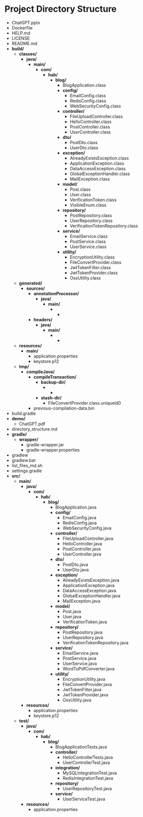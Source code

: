 # Project Directory Structure
- ChatGPT.pptx
- Dockerfile
- HELP.md
- LICENSE
- README.md
- **build/**
  - **classes/**
    - **java/**
      - **main/**
        - **com/**
          - **hab/**
            - **blog/**
              - BlogApplication.class
              - **config/**
                - EmailConfig.class
                - RedisConfig.class
                - WebSecurityConfig.class
              - **controller/**
                - FileUploadController.class
                - HelloController.class
                - PostController.class
                - UserController.class
              - **dto/**
                - PostDto.class
                - UserDto.class
              - **exception/**
                - AlreadyExistsException.class
                - ApplicationException.class
                - DataAccessException.class
                - GlobalExceptionHandler.class
                - MailException.class
              - **model/**
                - Post.class
                - User.class
                - VerificationToken.class
                - VisibleEnum.class
              - **repository/**
                - PostRepository.class
                - UserRepository.class
                - VerificationTokenRepository.class
              - **service/**
                - EmailService.class
                - PostService.class
                - UserService.class
              - **utility/**
                - EncryptionUtility.class
                - FileConvertProvider.class
                - JwtTokenFilter.class
                - JwtTokenProvider.class
                - OssUtility.class
  - **generated/**
    - **sources/**
      - **annotationProcessor/**
        - **java/**
          - **main/**
            - *
      - **headers/**
        - **java/**
          - **main/**
            - *
  - **resources/**
    - **main/**
      - application.properties
      - keystore.p12
  - **tmp/**
    - **compileJava/**
      - **compileTransaction/**
        - **backup-dir/**
          - *
        - **stash-dir/**
          - FileConvertProvider.class.uniqueId0
      - previous-compilation-data.bin
- build.gradle
- **demo/**
  - ChatGPT.pdf
- directory_structure.md
- **gradle/**
  - **wrapper/**
    - gradle-wrapper.jar
    - gradle-wrapper.properties
- gradlew
- gradlew.bat
- list_files_md.sh
- settings.gradle
- **src/**
  - **main/**
    - **java/**
      - **com/**
        - **hab/**
          - **blog/**
            - BlogApplication.java
            - **config/**
              - EmailConfig.java
              - RedisConfig.java
              - WebSecurityConfig.java
            - **controller/**
              - FileUploadController.java
              - HelloController.java
              - PostController.java
              - UserController.java
            - **dto/**
              - PostDto.java
              - UserDto.java
            - **exception/**
              - AlreadyExistsException.java
              - ApplicationException.java
              - DataAccessException.java
              - GlobalExceptionHandler.java
              - MailException.java
            - **model/**
              - Post.java
              - User.java
              - VerificationToken.java
            - **repository/**
              - PostRepository.java
              - UserRepository.java
              - VerificationTokenRepository.java
            - **service/**
              - EmailService.java
              - PostService.java
              - UserService.java
              - WordToPdfConverter.java
            - **utility/**
              - EncryptionUtility.java
              - FileConvertProvider.java
              - JwtTokenFilter.java
              - JwtTokenProvider.java
              - OssUtility.java
    - **resources/**
      - application.properties
      - keystore.p12
  - **test/**
    - **java/**
      - **com/**
        - **hab/**
          - **blog/**
            - BlogApplicationTests.java
            - **controller/**
              - HelloControllerTests.java
              - UserControllerTest.java
            - **integration/**
              - MySQLIntegrationTest.java
              - RedisIntegrationTest.java
            - **repository/**
              - UserRepositoryTest.java
            - **service/**
              - UserServiceTest.java
    - **resources/**
      - application.properties
